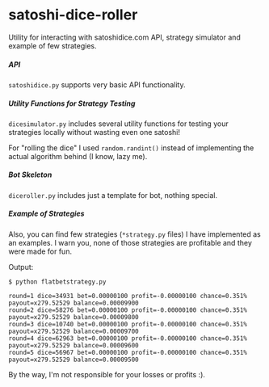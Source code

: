 # satoshi-dice-roller
Utility for interacting with satoshidice.com API, strategy simulator and example of few strategies.

##### API
```satoshidice.py``` supports very basic API functionality.

##### Utility Functions for Strategy Testing
```dicesimulator.py``` includes several utility functions for testing your strategies locally without wasting even one satoshi!

For "rolling the dice" I used ```random.randint()``` instead of implementing the actual algorithm behind (I know, lazy me).

##### Bot Skeleton
```diceroller.py``` includes just a template for bot, nothing special.

##### Example of Strategies
Also, you can find few strategies (```*strategy.py``` files) I have implemented as an examples.
I warn you, none of those strategies are profitable and they were made for fun.

Output:

```
$ python flatbetstrategy.py

round=1 dice=34931 bet=0.00000100 profit=-0.00000100 chance=0.351% payout=x279.52529 balance=0.00009900
round=2 dice=58276 bet=0.00000100 profit=-0.00000100 chance=0.351% payout=x279.52529 balance=0.00009800
round=3 dice=10740 bet=0.00000100 profit=-0.00000100 chance=0.351% payout=x279.52529 balance=0.00009700
round=4 dice=62963 bet=0.00000100 profit=-0.00000100 chance=0.351% payout=x279.52529 balance=0.00009600
round=5 dice=56967 bet=0.00000100 profit=-0.00000100 chance=0.351% payout=x279.52529 balance=0.00009500
```

By the way, I'm not responsible for your losses or profits :).

